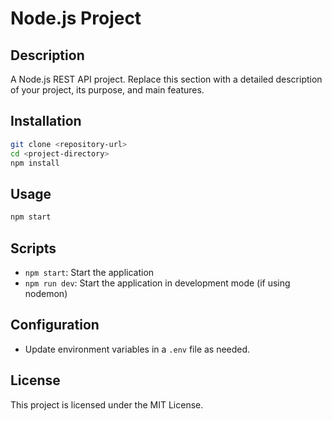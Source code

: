 # Node.js Project

## Description

A Node.js REST API project. Replace this section with a detailed description of your project, its purpose, and main features.

## Installation

```bash
git clone <repository-url>
cd <project-directory>
npm install
```

## Usage

```bash
npm start
```

## Scripts

- `npm start`: Start the application
- `npm run dev`: Start the application in development mode (if using nodemon)

## Configuration

- Update environment variables in a `.env` file as needed.

## License

This project is licensed under the MIT License.

